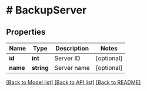 # # BackupServer

## Properties

Name | Type | Description | Notes
------------ | ------------- | ------------- | -------------
**id** | **int** | Server ID | [optional]
**name** | **string** | Server name | [optional]

[[Back to Model list]](../../README.md#models) [[Back to API list]](../../README.md#endpoints) [[Back to README]](../../README.md)
